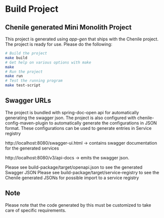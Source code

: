 # Build Project
## Chenile generated Mini Monolith Project
This project is generated using _app-gen_ that ships with the Chenile project. The project is ready for use. Please do the following:

```bash
# Build the project
make build
# Get help on various options with make
make
# Run the project
make run
# Test the running program
make test-script

```

## Swagger URLs
The project is bundled with spring-doc-open api for automatically generating the swagger json. The project is also configured with 
chenile-config-maven-plugin to automatically generate the configurations in JSON format. These configurations can be used to generate 
entries in Service registry

http://localhost:8080/swagger-ui.html -> contains swagger documentation for the generated services

http://localhost:8080/v3/api-docs -> emits the swagger json.

Please see build-package/target/openapi.json to see the generated Swagger JSON
Please see build-package/target/service-registry to see the Chenile generated JSONs for possible import to a service registry

## Note
Please note that the code generated by this must be customized to take care of specific requirements.


